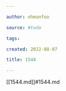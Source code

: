 ```yaml
---

author: ohmanfoo

source: #todo

tags: 

created: 2022-08-07

title: 1544

---
```

[[1544.md]]#1544.md